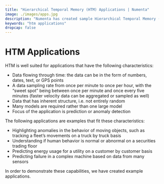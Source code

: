 ```yaml
---
title: "Hierarchical Temporal Memory (HTM) Applications | Numenta"
image: ./images/apps.jpg
description: "Numenta has created sample Hierarchical Temporal Memory (HTM) applications in fields such as monitoring stock performance, detecting unusual human behavior, and finding patterns in geospatial data. We hope these applications will stimulate creative thinking and development of innovative HTM applications."
keywords: "htm applications"
dropcap: false
---
```


# HTM Applications

HTM is well suited for applications that have the following characteristics:

*	Data flowing through time: the data can be in the form of numbers, dates, text, or GPS points
*	A data sampling rate from once per minute to once per hour, with the “sweet spot” being between once per minute and once every five minutes (faster velocity data can be aggregated or sampled as well)
*	Data that has inherent structure, i.e. not entirely random
*	Many models are required rather than one large model
*	Focus of the application is prediction or anomaly detection

The following applications are examples that fit these characteristics:

*	Highlighting anomalies in the behavior of moving objects, such as tracking a fleet’s movements on a truck by truck basis
*	Understanding if human behavior is normal or abnormal on a securities trading floor
*	Predicting energy usage for a utility on a customer by customer basis
*	Predicting failure in a complex machine based on data from many sensors

In order to demonstrate these capabilities, we have created example applications.
